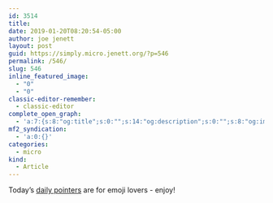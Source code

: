 ```yaml
---
id: 3514
title: 
date: 2019-01-20T08:20:54-05:00
author: joe jenett
layout: post
guid: https://simply.micro.jenett.org/?p=546
permalink: /546/
slug: 546
inline_featured_image:
  - "0"
  - "0"
classic-editor-remember:
  - classic-editor
complete_open_graph:
  - 'a:7:{s:8:"og:title";s:0:"";s:14:"og:description";s:0:"";s:8:"og:image";s:0:"";s:7:"og:type";s:0:"";s:12:"twitter:card";s:7:"summary";s:19:"twitter:description";s:0:"";s:15:"twitter:creator";s:0:"";}'
mf2_syndication:
  - 'a:0:{}'
categories:
  - micro
kind:
  - Article
---
```

Today’s [daily pointers](https://pointers.dailywebthing.com/01-20-19/ "daily pointers") are for emoji lovers - enjoy!